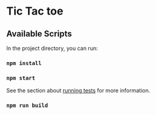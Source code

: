 # Tic Tac toe

## Available Scripts

In the project directory, you can run:

### `npm install`

### `npm start`


See the section about [running tests](https://github.com/sak03/react-tictactoe) for more information.

### `npm run build`